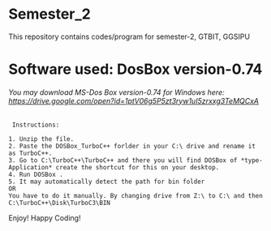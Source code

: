 # Semester_2

This repository contains codes/program for semester-2, GTBIT, GGSIPU 

# Software used: DosBox version-0.74

###### You may download MS-Dos Box version-0.74 for Windows here: https://drive.google.com/open?id=1ptV06g5P5zt3ryw1uI5zrxxg3TeMQCxA

     Instructions: 

    1. Unzip the file.
    2. Paste the DOSBox_TurboC++ forlder in your C:\ drive and rename it as TurboC++.
    3. Go to C:\TurboC++\TurboC++ and there you will find DOSBox of *type- Application* create the shortcut for this on your desktop.
    4. Run DOSBox .
    5. It may automatically detect the path for bin folder
    OR 
    You have to do it manually. By changing drive from Z:\ to C:\ and then C:\TurboC++\Disk\TurboC3\BIN

Enjoy! Happy Coding!

